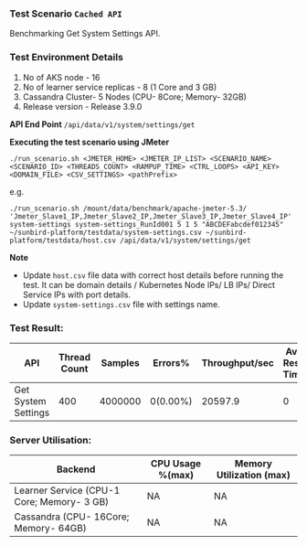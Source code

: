 ### Test Scenario ```Cached API```

Benchmarking Get System Settings API.


### Test Environment Details
1. No of AKS node - 16
2. No of learner service replicas - 8 (1 Core and 3 GB)
3. Cassandra Cluster- 5 Nodes (CPU- 8Core; Memory- 32GB)
4. Release version - Release 3.9.0


**API End Point** 
`/api/data/v1/system/settings/get`


**Executing the test scenario using JMeter**

```./run_scenario.sh <JMETER_HOME> <JMETER_IP_LIST> <SCENARIO_NAME> <SCENARIO_ID> <THREADS_COUNT> <RAMPUP_TIME> <CTRL_LOOPS> <API_KEY> <DOMAIN_FILE> <CSV_SETTINGS> <pathPrefix>```

e.g.

```./run_scenario.sh /mount/data/benchmark/apache-jmeter-5.3/ 'Jmeter_Slave1_IP,Jmeter_Slave2_IP,Jmeter_Slave3_IP,Jmeter_Slave4_IP' system-settings system-settings_RunId001 5 1 5 "ABCDEFabcdef012345" ~/sunbird-platform/testdata/system-settings.csv ~/sunbird-platform/testdata/host.csv /api/data/v1/system/settings/get```


**Note**
- Update `host.csv` file data with correct host details before running the test. It can be domain details / Kubernetes Node IPs/ LB IPs/ Direct Service IPs with port details.
- Update `system-settings.csv` file with settings name.

### Test Result:

|API                |Thread Count|Samples |Errors%  |Throughput/sec|Avg Resp Time |95th pct |99th pct|
|-------------------|------------|--------|---------| -------------|--------------|---------|--------|
|Get System Settings|400         |4000000 |0(0.00%) | 20597.9       |0           |  1      |3      |


### Server Utilisation:
| Backend          | CPU Usage %(max) | Memory Utilization (max) |
| ------------- | ------------- |------------- |
| Learner Service (CPU-1 Core; Memory- 3 GB)  |NA |NA|
| Cassandra (CPU- 16Core; Memory- 64GB)| NA |NA |
